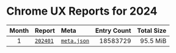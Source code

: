# Chrome UX Reports for 2024

| Month | Report | Meta | Entry Count | Total Size |
|:-----:|:-------|:-----|------------:|-----------:|
| 1 | [`202401`](https://github.com/crissyfield/crux-dumps/blob/main/2024/01) | [`meta.json`](https://github.com/crissyfield/crux-dumps/raw/main/2024/01/meta.json) | 18583729 | 95.5 MiB |
